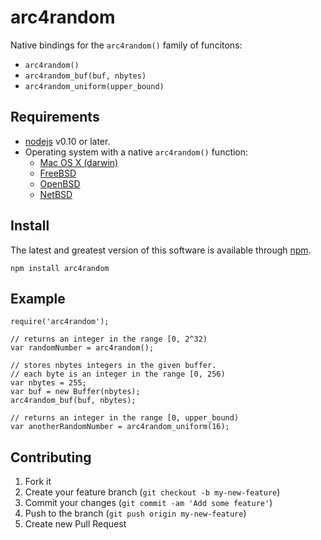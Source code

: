 arc4random
==========

Native bindings for the `arc4random()` family of funcitons:

* `arc4random()`
* `arc4random_buf(buf, nbytes)`
* `arc4random_uniform(upper_bound)`

Requirements
------------

* [nodejs](http://nodejs.org/) v0.10 or later.
* Operating system with a native `arc4random()` function:
  * [Mac OS X (darwin)](https://developer.apple.com/library/mac/documentation/Darwin/Reference/ManPages/man3/arc4random.3.html)
  * [FreeBSD](https://www.freebsd.org/cgi/man.cgi?query=arc4random&sektion=3)
  * [OpenBSD](http://www.openbsd.org/cgi-bin/man.cgi/OpenBSD-current/man3/arc4random.3?query=arc4random&sec=3)
  * [NetBSD](http://netbsd.gw.com/cgi-bin/man-cgi?arc4random++NetBSD-current)

Install
-------

The latest and greatest version of this software is available through [npm](http://npmjs.org/).

    npm install arc4random

Example
-------

    require('arc4random');

    // returns an integer in the range [0, 2^32)
    var randomNumber = arc4random();

    // stores nbytes integers in the given buffer.
    // each byte is an integer in the range [0, 256)
    var nbytes = 255;
    var buf = new Buffer(nbytes);
    arc4random_buf(buf, nbytes);

    // returns an integer in the range [0, upper_bound)
    var anotherRandomNumber = arc4random_uniform(16);

Contributing
------------

1. Fork it
2. Create your feature branch (`git checkout -b my-new-feature`)
3. Commit your changes (`git commit -am 'Add some feature'`)
4. Push to the branch (`git push origin my-new-feature`)
5. Create new Pull Request
